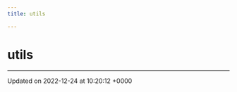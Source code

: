 ```yaml
---
title: utils

---
```


# utils








-------------------------------

Updated on 2022-12-24 at 10:20:12 +0000